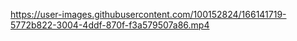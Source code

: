 https://user-images.githubusercontent.com/100152824/166141719-5772b822-3004-4ddf-870f-f3a579507a86.mp4
